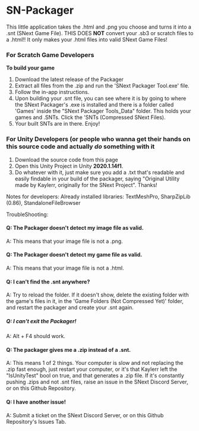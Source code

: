 # SN-Packager
This little application takes the .html and .png you choose and turns it into a .snt (SNext Game File).
THIS DOES __NOT__ convert your .sb3 or scratch files to a .html!! It only makes your .html files into valid SNext Game Files!
### For Scratch Game Developers
**To build your game**
1. Download the latest release of the Packager
2. Extract all files from the .zip and run the 'SNext Packager Tool.exe' file.
3. Follow the in-app instructions.
4. Upon building your .snt file, you can see where it is by going to where the SNext Packager's .exe is installed and there is a folder called 'Games' inside the "SNext Packager Tools_Data" folder. This holds your games and .SNTs. Click the 'SNTs (Compressed SNext Files).
5. Your built SNTs are in there. Enjoy!
### For Unity Developers (or people who wanna get their hands on this source code and actually _do_ something with it
1. Download the source code from this page
2. Open this Unity Project in Unity **2020.1.14f1**. 
3. Do whatever with it, just make sure you add a .txt that's readable and easily findable in your build of the packager, saying "Original Utility made by Kaylerr, originally for the SNext Project". Thanks!

Notes for developers:
Already installed libraries: TextMeshPro, SharpZipLib (0.86), StandaloneFileBrowser


TroubleShooting:
#### Q: The Packager doesn't detect my image file as valid.
A: This means that your image file is not a .png.

#### Q: The Packager doesn't detect my game file as valid.
A: This means that your image file is not a .html.

#### Q: I can't find the .snt anywhere?
A: Try to reload the folder. If it doesn't show, delete the existing folder with the game's files in it, in the 'Game Folders (Not Compressed Yet)' folder, and restart the packager and create your .snt again.

##### Q: I can't exit the Packager!
A: Alt + F4 should work.

#### Q: The packager gives me a .zip instead of a .snt.
A: This means 1 of 2 things. Your computer is slow and not replacing the .zip fast enough, just restart your computer, or it's that Kaylerr left the "IsUnityTest" bool on true, and that generates a .zip file. If it's constantly pushing .zips and not .snt files, raise an issue in the SNext Discord Server, or on this Github Repository.

#### Q: I have another issue!
A: Submit a ticket on the SNext Discord Server, or on this Github Repository's Issues Tab.
